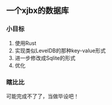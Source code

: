 ## 一个xjbx的数据库

### 小目标
1. 使用Rust
2. 实现类似LevelDB的那种key-value形式
3. 进一步修改成Sqlite的形式
4. 优化

### 瞎比比
可能完成不了了，当做毕设吧！
